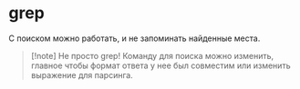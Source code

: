 # grep

С поиском можно работать, и не запоминать найденные места.

> [!note] Не просто grep!
> Команду для поиска можно изменить, главное чтобы формат ответа у нее был
> совместим или изменить выражение для парсинга.
